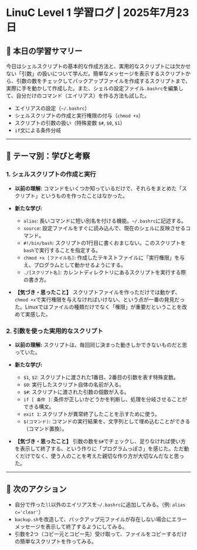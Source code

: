 # LinuC Level 1 学習ログ | 2025年7月23日

## 🎯 本日の学習サマリー

今日はシェルスクリプトの基本的な作成方法と、実用的なスクリプトには欠かせない「引数」の扱いについて学んだ。簡単なメッセージを表示するスクリプトから、引数の数をチェックしてバックアップファイルを作成するスクリプトまで、実際に手を動かして作成した。また、シェルの設定ファイル`.bashrc`を編集して、自分だけのコマンド（エイリアス）を作る方法も試した。

-   エイリアスの設定（`~/.bashrc`）
-   シェルスクリプトの作成と実行権限の付与（`chmod +x`）
-   スクリプトの引数の扱い（特殊変数 `$#`, `$0`, `$1`）
-   `if`文による条件分岐

---

## 🤔 テーマ別：学びと考察

### 1. シェルスクリプトの作成と実行

-   **以前の理解:**
    コマンドをいくつか知っているだけで、それらをまとめた「スクリプト」というものを作ったことはなかった。

-   **新たな学び:**
    -   `alias`: 長いコマンドに短い別名を付ける機能。`~/.bashrc`に記述する。
    -   `source`: 設定ファイルをすぐに読み込んで、現在のシェルに反映させるコマンド。
    -   `#!/bin/bash`: スクリプトの1行目に書くおまじない。このスクリプトを`bash`で実行することを指定する。
    -   `chmod +x [ファイル名]`: 作成したテキストファイルに「実行権限」を与え、プログラムとして動かせるようにする。
    -   `./[スクリプト名]`: カレントディレクトリにあるスクリプトを実行する際の書き方。

-   **【気づき・思ったこと】**
    スクリプトファイルを作っただけでは動かず、`chmod +x`で実行権限を与えなければいけない、という点が一番の発見だった。Linuxではファイルの種類だけでなく「権限」が重要だということを改めて実感した。

### 2. 引数を使った実用的なスクリプト

-   **以前の理解:**
    スクリプトは、毎回同じ決まった動きしかできないものだと思っていた。

-   **新たな学び:**
    -   `$1`, `$2`: スクリプトに渡された1番目、2番目の引数を表す特殊変数。
    -   `$0`: 実行したスクリプト自体の名前が入る。
    -   `$#`: スクリプトに渡された引数の個数が入る。
    -   `if [ 条件 ]`: 条件が正しいかどうかを判断し、処理を分岐させることができる構文。
    -   `exit 1`: スクリプトが異常終了したことを示すために使う。
    -   `$(コマンド)`: コマンドの実行結果を、文字列として埋め込むことができる（コマンド置換）。

-   **【気づき・思ったこと】**
    引数の数を`$#`でチェックし、足りなければ使い方を表示して終了する、という作りに「プログラムっぽさ」を感じた。ただ動くだけでなく、使う人のことを考えた親切な作り方が大切なんだなと思った。

---

## 🚀 次のアクション

-   自分で作った`ll`以外のエイリアスを`~/.bashrc`に追加してみる。（例: `alias c='clear'`）
-   `backup.sh`を改造して、バックアップ元ファイルが存在しない場合にエラーメッセージを表示して終了するようにしてみる。
-   引数を2つ（コピー元とコピー先）受け取って、ファイルをコピーするだけの簡単なスクリプトを作ってみる。